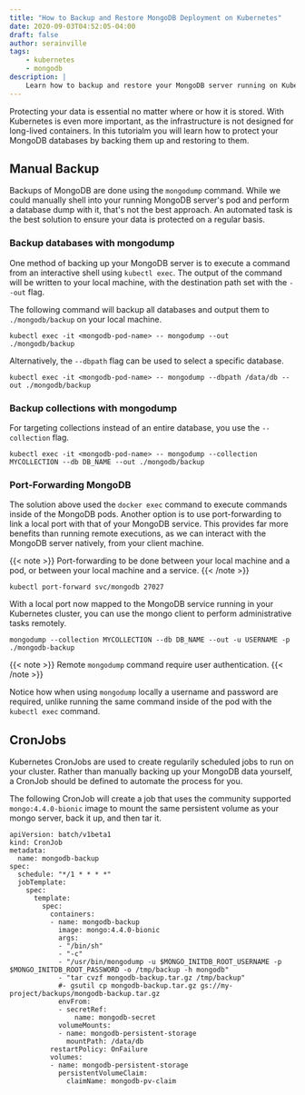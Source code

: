 ```yaml
---
title: "How to Backup and Restore MongoDB Deployment on Kubernetes"
date: 2020-09-03T04:52:05-04:00
draft: false
author: serainville
tags:
    - kubernetes
    - mongodb
description: |
    Learn how to backup and restore your MongoDB server running on Kubernetes and protect your data on a regular schedule.
---
```


Protecting your data is essential no matter where or how it is stored. With Kubernetes is even more important, as the infrastructure is not designed for long-lived containers. In this tutorialm you will learn how to protect your MongoDB databases by backing them up and restoring to them.

## Manual Backup
Backups of MongoDB are done using the `mongodump` command. While we could manually shell into your running MongoDB server's pod and perform a database dump with it, that's not the best approach. An automated task is the best solution to ensure your data is protected on a regular basis.

### Backup databases with mongodump
One method of backing up your MongoDB server is to execute a command from an interactive shell using `kubectl exec`. The output of the command will be written to your local machine, with the destination path set with the `--out` flag.

The following command will backup all databases and output them to `./mongodb/backup` on your local machine.

```shell
kubectl exec -it <mongodb-pod-name> -- mongodump --out ./mongodb/backup
```

Alternatively, the `--dbpath` flag can be used to select a specific database. 
```shell
kubectl exec -it <mongodb-pod-name> -- mongodump --dbpath /data/db --out ./mongodb/backup
```


### Backup collections with mongodump
For targeting collections instead of an entire database, you use the `--collection` flag.
```shell
kubectl exec -it <mongodb-pod-name> -- mongodump --collection MYCOLLECTION --db DB_NAME --out ./mongodb/backup
```

### Port-Forwarding MongoDB
The solution above used the `docker exec` command to execute commands inside of the MongoDB pods. Another option is to use port-forwarding to link a local port with that of your MongoDB service. This provides far more benefits than running remote executions, as we can interact with the MongoDB server natively, from your client machine.

{{< note >}}
Port-forwarding to be done between your local machine and a pod, or between your local machine and a service. 
{{< /note >}}

```shell
kubectl port-forward svc/mongodb 27027
```

With a local port now mapped to the MongoDB service running in your Kubernetes cluster, you can use the mongo client to perform administrative tasks remotely.

```shell
mongodump --collection MYCOLLECTION --db DB_NAME --out -u USERNAME -p ./mongodb-backup
```

{{< note >}}
Remote `mongodump` command require user authentication.
{{< /note >}}

Notice how when using `mongodump` locally a username and password are required, unlike running the same command inside of the pod with the `kubectl exec` command. 


## CronJobs
Kubernetes CronJobs are used to create regularily scheduled jobs to run on your cluster. Rather than manually backing up your MongoDB data yourself, a CronJob should be defined to automate the process for you.

The following CronJob will create a job that uses the community supported `mongo:4.4.0-bionic` image to mount the same persistent volume as your mongo server, back it up, and then tar it. 


```shell
apiVersion: batch/v1beta1
kind: CronJob
metadata:
  name: mongodb-backup
spec:
  schedule: "*/1 * * * *"
  jobTemplate:
    spec:
      template:
        spec:
          containers:
          - name: mongodb-backup
            image: mongo:4.4.0-bionic
            args:
            - "/bin/sh"
            - "-c"
            - "/usr/bin/mongodump -u $MONGO_INITDB_ROOT_USERNAME -p $MONGO_INITDB_ROOT_PASSWORD -o /tmp/backup -h mongodb"
            - "tar cvzf mongodb-backup.tar.gz /tmp/backup"
            #- gsutil cp mongodb-backup.tar.gz gs://my-project/backups/mongodb-backup.tar.gz
            envFrom:
            - secretRef:
                name: mongodb-secret
            volumeMounts:
            - name: mongodb-persistent-storage
              mountPath: /data/db
          restartPolicy: OnFailure
          volumes:
          - name: mongodb-persistent-storage
            persistentVolumeClaim:
              claimName: mongodb-pv-claim
```
